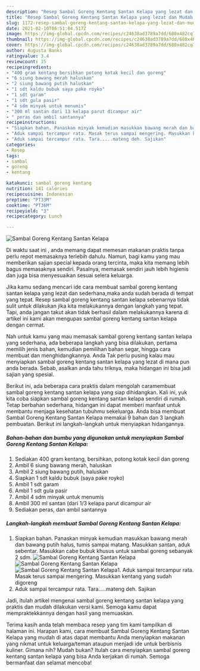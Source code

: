 ```yaml
---
description: "Resep Sambal Goreng Kentang Santan Kelapa yang lezat dan Mudah Dibuat"
title: "Resep Sambal Goreng Kentang Santan Kelapa yang lezat dan Mudah Dibuat"
slug: 1172-resep-sambal-goreng-kentang-santan-kelapa-yang-lezat-dan-mudah-dibuat
date: 2021-02-10T06:51:04.517Z
image: https://img-global.cpcdn.com/recipes/c24638ad3789a7dd/680x482cq70/sambal-goreng-kentang-santan-kelapa-foto-resep-utama.jpg
thumbnail: https://img-global.cpcdn.com/recipes/c24638ad3789a7dd/680x482cq70/sambal-goreng-kentang-santan-kelapa-foto-resep-utama.jpg
cover: https://img-global.cpcdn.com/recipes/c24638ad3789a7dd/680x482cq70/sambal-goreng-kentang-santan-kelapa-foto-resep-utama.jpg
author: Augusta Banks
ratingvalue: 3.4
reviewcount: 15
recipeingredient:
- "400 gram kentang bersihkan potong kotak kecil dan goreng"
- "6 siung bawang merah haluskan"
- "2 siung bawang putih haluskan"
- "1 sdt kaldu bubuk saya pake royko"
- "1 sdt garam"
- "1 sdt gula pasir"
- "4 sdm minyak untuk menumis"
- "300 ml santan dari 13 kelapa parut dicampur air"
- " peras dan ambil santannya"
recipeinstructions:
- "Siapkan bahan. Panaskan minyak kemudian masukkan bawang merah dan bawang putih halus, tumis sampai matang. Masukkan santan, aduk sebentar. Masukkan cabe bubuk khusus untuk sambal goreng sebanyak 2 sdm."
- "Aduk sampai tercampur rata. Masak terus sampai mengering. Masukkan kentang yang sudah digoreng"
- "Aduk sampai tercampur rata. Tara.....mateng deh. Sajikan"
categories:
- Resep
tags:
- sambal
- goreng
- kentang

katakunci: sambal goreng kentang 
nutrition: 141 calories
recipecuisine: Indonesian
preptime: "PT33M"
cooktime: "PT36M"
recipeyield: "3"
recipecategory: Lunch

---
```



![Sambal Goreng Kentang Santan Kelapa](https://img-global.cpcdn.com/recipes/c24638ad3789a7dd/680x482cq70/sambal-goreng-kentang-santan-kelapa-foto-resep-utama.jpg)

Di waktu  saat ini , anda memang dapat memesan makanan praktis tanpa perlu repot memasaknya terlebih dahulu. Namun, bagi kamu yang mau memberikan sajian special kepada orang tercinta, maka kita memang lebih bagus memasaknya sendiri. Pasalnya, memasak sendiri jauh lebih higienis dan juga bisa menyesuaikan sesuai selera keluarga.

Jika kamu sedang mencari ide cara membuat sambal goreng kentang santan kelapa yang lezat dan sederhana,maka anda sudah berada di tempat yang tepat. Resep sambal goreng kentang santan kelapa  sebenarnya tidak sulit untuk dilakukan jika kita melakukannya dengan langkah yang tepat. Tapi, anda jangan takut akan tidak berhasil dalam melakukannya 
karena di artikel ini kami akan mengupas sambal goreng kentang santan kelapa dengan cermat.  



Nah untuk kamu yang mau memasak sambal goreng kentang santan kelapa yang sederhana, ada beberapa langkah yang bisa dilakukan, pertama memilih jenis bahan, kemudian pemilihan bahan segar, hingga cara membuat dan menghidangkannya. Anda Tak perlu pusing kalau mau menyiapkan sambal goreng kentang santan kelapa yang lezat di mana pun anda berada. Sebab, asalkan anda  tahu triknya, maka hidangan ini bisa jadi sajian yang spesial.

Berikut ini, ada beberapa cara praktis  dalam mengolah caramembuat sambal goreng kentang santan kelapa yang siap dihidangkan. Kali ini, yuk kita coba siapkan sambal goreng kentang santan kelapa sendiri di rumah. Tetap berbahan sederhana, hidangan ini dapat memberi manfaat untuk membantu menjaga kesehatan tubuhmu sekeluarga. Anda bisa membuat Sambal Goreng Kentang Santan Kelapa memakai 9 bahan dan 3 langkah pembuatan. Berikut ini langkah-langkah untuk menyiapkan hidangannya.

<!--inarticleads1-->

##### Bahan-bahan dan bumbu yang digunakan untuk menyiapkan Sambal Goreng Kentang Santan Kelapa:

1. Sediakan 400 gram kentang, bersihkan, potong kotak kecil dan goreng
1. Ambil 6 siung bawang merah, haluskan
1. Ambil 2 siung bawang putih, haluskan
1. Siapkan 1 sdt kaldu bubuk (saya pake royko)
1. Ambil 1 sdt garam
1. Ambil 1 sdt gula pasir
1. Ambil 4 sdm minyak untuk menumis
1. Ambil 300 ml santan (dari 1/3 kelapa parut dicampur air
1. Sediakan  peras, dan ambil santannya




<!--inarticleads2-->

##### Langkah-langkah membuat Sambal Goreng Kentang Santan Kelapa:

1. Siapkan bahan. Panaskan minyak kemudian masukkan bawang merah dan bawang putih halus, tumis sampai matang. Masukkan santan, aduk sebentar. Masukkan cabe bubuk khusus untuk sambal goreng sebanyak 2 sdm.
<img src="https://img-global.cpcdn.com/steps/86ba0225bddf576b/160x128cq70/sambal-goreng-kentang-santan-kelapa-langkah-memasak-1-foto.jpg" alt="Sambal Goreng Kentang Santan Kelapa"><img src="https://img-global.cpcdn.com/steps/ffc304d0ccb03acb/160x128cq70/sambal-goreng-kentang-santan-kelapa-langkah-memasak-1-foto.jpg" alt="Sambal Goreng Kentang Santan Kelapa"><img src="https://img-global.cpcdn.com/steps/415d97ea4b6cf1d9/160x128cq70/sambal-goreng-kentang-santan-kelapa-langkah-memasak-1-foto.jpg" alt="Sambal Goreng Kentang Santan Kelapa">1. Aduk sampai tercampur rata. Masak terus sampai mengering. Masukkan kentang yang sudah digoreng
1. Aduk sampai tercampur rata. Tara.....mateng deh. Sajikan




Jadi, itulah artikel mengenai  sambal goreng kentang santan kelapa  yang praktis dan mudah dilakukan versi kami. Semoga kamu dapat mempraktekkannya dengan hasil yang memuaskan. 

Terima kasih anda telah membaca resep yang tim kami tampilkan di halaman ini. Harapan kami, cara membuat  Sambal Goreng Kentang Santan Kelapa yang mudah di atas dapat membantu Anda menyiapkan makanan yang nikmat untuk keluarga/teman ataupun menjadi ide untuk berbisnis kuliner. Gimana nih? Mudah bukan? Itulah cara menyiapkan sambal goreng kentang santan kelapa yang bisa Anda kerjakan di rumah. Semoga bermanfaat dan selamat mencoba!

